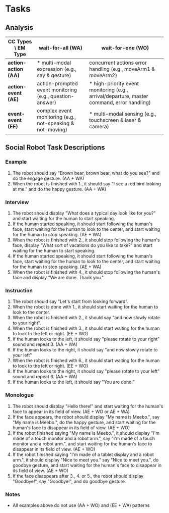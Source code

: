 # Tasks

## Analysis

| CC Types \ EM Type     | wait-for-all (WA)                                          | wait-for-one (WO)                                                                           |
| ---------------------- | ---------------------------------------------------------- | ------------------------------------------------------------------------------------------- |
| **action-action (AA)** | \* multi-modal expression (e.g., say & gesture)            | concurrent actions error handling (e.g., moveArm1 & moveArm2)                               |
| **action-event (AE)**  | action-prompted event monitoring (e.g., question-answer)   | \* high-priority event monitoring (e.g., arrival/departure, master command, error handling) |
| **event-event (EE)**   | complex event monitoring (e.g., not-speaking & not-moving) | \* multi-modal sensing (e.g., touchscreen & laser & camera)                                 |

## Social Robot Task Descriptions

### Example

1. The robot should say "Brown bear, brown bear, what do you see?" and do the engage gesture. (AA + WA)
2. When the robot is finished with 1., it should say "I see a red bird looking at me." and do the happy gesture. (AA + WA)

### Interview

1. The robot should display "What does a typical day look like for you?" and start waiting for the human to start speaking.
2. If the human started speaking, it should start following the human's face, start waiting for the human to look to the center, and start waiting for the human to stop speaking. (AE + WA)
3. When the robot is finished with 2., it should stop following the human's face, display "What sort of vacations do you like to take?" and start waiting for the human to start speaking.
4. If the human started speaking, it should start following the human's face, start waiting for the human to look to the center, and start waiting for the human to stop speaking. (AE + WA)
5. When the robot is finished with 4., it should stop following the human's face and display "We are done. Thank you."

### Instruction

1. The robot should say "Let's start from looking forward".
2. When the robot is done with 1., it should start waiting for the human to look to the center.
3. When the robot is finished with 2., it should say "and now slowly rotate to your right".
4. When the robot is finished with 3., it should start waiting for the human to look to the left or right. (EE + WO)
5. If the human looks to the left, it should say "please rotate to your right" sound and repeat 3. (AA + WA)
6. If the human looks to the right, it should say "and now slowly rotate to your left"
7. When the robot is finished with 6., it should start waiting for the human to look to the left or right. (EE + WO)
8. If the human looks to the right, it should say "please rotate to your left" sound and repeat 6. (AA + WA)
9. If the human looks to the left, it should say "You are done!"

### Monologue

1. The robot should display "Hello there!" and start waiting for the human's face to appear in its field of view. (AE + WO or AE + WA)
2. If the face appears, the robot should display "My name is Meebo.", say "My name is Meebo.", do the happy gesture, and start waiting for the human's face to disappear in its field of view. (AE + WO)
3. If the robot finished saying "My name is Meebo.", it should display "I'm made of a touch monitor and a robot arm.", say "I'm made of a touch monitor and a robot arm.", and start waiting for the human's face to disappear in its field of view. (AE + WO)
4. If the robot finished saying "I'm made of a tablet display and a robot arm.", it should display "Nice to meet you." say "Nice to meet you.", do goodbye gesture, and start waiting for the human's face to disappear in its field of view. (AE + WO)
5. If the face disappears after 3., 4. or 5., the robot should display "Goodbye!", say "Goodbye!", and do goodbye gesture.

### Notes

- All examples above do not use (AA + WO) and (EE + WA) patterns
